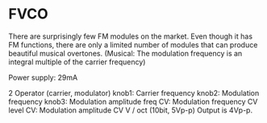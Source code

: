 # FVCO

There are surprisingly few FM modules on the market. Even though it has FM functions, there are only a limited number of modules that can produce beautiful musical overtones. (Musical: The modulation frequency is an integral multiple of the carrier frequency)

Power supply: 29mA

2 Operator (carrier, modulator)
knob1: Carrier frequency
knob2: Modulation frequency
knob3: Modulation amplitude
freq CV: Modulation frequency CV
level CV: Modulation amplitude CV
V / oct (10bit, 5Vp-p)
Output is 4Vp-p.

